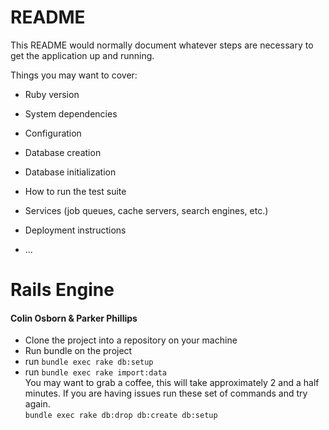 # README

This README would normally document whatever steps are necessary to get the
application up and running.

Things you may want to cover:

* Ruby version

* System dependencies

* Configuration

* Database creation

* Database initialization

* How to run the test suite

* Services (job queues, cache servers, search engines, etc.)

* Deployment instructions

* ...

# Rails Engine
#### Colin Osborn & Parker Phillips
* Clone the project into a repository on your machine
* Run bundle on the project
* run `bundle exec rake db:setup`
* run `bundle exec rake import:data`     
You may want to grab a coffee, this will take approximately 2 and a half minutes. If you are having issues run these set of commands and try again.     
`bundle exec rake db:drop db:create db:setup`
